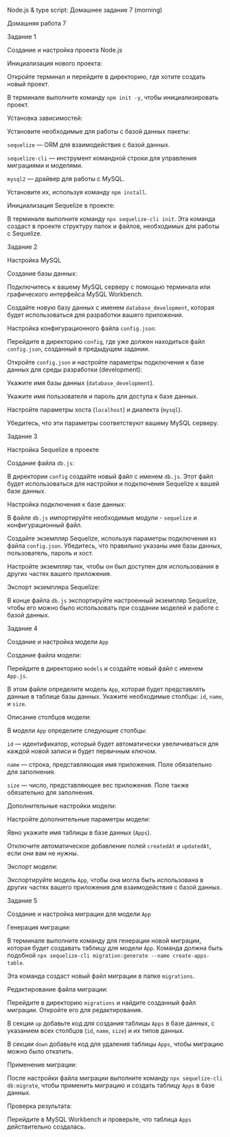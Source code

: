 Node.js & type script: Домашнее задание 7 (morning)

Домашняя работа 7



Задание 1


Создание и настройка проекта Node.js


Инициализация нового проекта:


Откройте терминал и перейдите в директорию, где хотите создать новый проект.

В терминале выполните команду `npm init -y`, чтобы инициализировать проект.


Установка зависимостей:


Установите необходимые для работы с базой данных пакеты:

`sequelize` — ORM для взаимодействия с базой данных.

`sequelize-cli` — инструмент командной строки для управления миграциями и моделями.

`mysql2` — драйвер для работы с MySQL.

Установите их, используя команду `npm install`.


Инициализация Sequelize в проекте:


В терминале выполните команду `npx sequelize-cli init`. Эта команда создаст в проекте структуру папок и файлов, необходимых для работы с Sequelize.


Задание 2


Настройка MySQL


Создание базы данных:


Подключитесь к вашему MySQL серверу с помощью терминала или графического интерфейса MySQL Workbench.

Создайте новую базу данных с именем `database_development`, которая будет использоваться для разработки вашего приложения.


Настройка конфигурационного файла `config.json`:


Перейдите в директорию `config`, где уже должен находиться файл `config.json`, созданный в предыдущем задании.

Откройте `config.json` и настройте параметры подключения к базе данных для среды разработки (development):

Укажите имя базы данных (`database_development`).

Укажите имя пользователя и пароль для доступа к базе данных.

Настройте параметры хоста (`localhost`) и диалекта (`mysql`).

Убедитесь, что эти параметры соответствуют вашему MySQL серверу.


Задание 3


Настройка Sequelize в проекте


Создание файла `db.js`:


В директории `config` создайте новый файл с именем `db.js`. Этот файл будет использоваться для настройки и подключения Sequelize к вашей базе данных.


Настройка подключения к базе данных:


В файле `db.js` импортируйте необходимые модули - `sequelize` и конфигурационный файл.

Создайте экземпляр Sequelize, используя параметры подключения из файла `config.json`. Убедитесь, что правильно указаны имя базы данных, пользователь, пароль и хост.

Настройте экземпляр так, чтобы он был доступен для использования в других частях вашего приложения.


Экспорт экземпляра Sequelize:


В конце файла `db.js` экспортируйте настроенный экземпляр Sequelize, чтобы его можно было использовать при создании моделей и работе с базой данных.


Задание 4


Создание и настройка модели `App`


Создание файла модели:


Перейдите в директорию `models` и создайте новый файл с именем `App.js`.

В этом файле определите модель `App`, которая будет представлять данные в таблице базы данных. Укажите необходимые столбцы: `id`, `name`, и `size`.


Описание столбцов модели:


В модели `App` определите следующие столбцы:

`id` — идентификатор, который будет автоматически увеличиваться для каждой новой записи и будет первичным ключом.

`name` — строка, представляющая имя приложения. Поле обязательно для заполнения.

`size` — число, представляющее вес приложения. Поле также обязательно для заполнения.


Дополнительные настройки модели:


Настройте дополнительные параметры модели:

Явно укажите имя таблицы в базе данных (`Apps`).

Отключите автоматическое добавление полей `createdAt` и `updatedAt`, если они вам не нужны.


Экспорт модели:


Экспортируйте модель `App`, чтобы она могла быть использована в других частях вашего приложения для взаимодействия с базой данных.


Задание 5


Создание и настройка миграции для модели `App`


Генерация миграции:


В терминале выполните команду для генерации новой миграции, которая будет создавать таблицу для модели `App`. Команда должна быть подобной `npx sequelize-cli migration:generate --name create-apps-table`.

Эта команда создаст новый файл миграции в папке `migrations`.


Редактирование файла миграции:


Перейдите в директорию `migrations` и найдите созданный файл миграции. Откройте его для редактирования.

В секции `up` добавьте код для создания таблицы `Apps` в базе данных, с указанием всех столбцов (`id`, `name`, `size`) и их типов данных.

В секции `down` добавьте код для удаления таблицы `Apps`, чтобы миграцию можно было откатить.


Применение миграции:


После настройки файла миграции выполните команду `npx sequelize-cli db:migrate`, чтобы применить миграцию и создать таблицу `Apps` в базе данных.


Проверка результата:


Перейдите в MySQL Workbench и проверьте, что таблица `Apps` действительно создалась.

